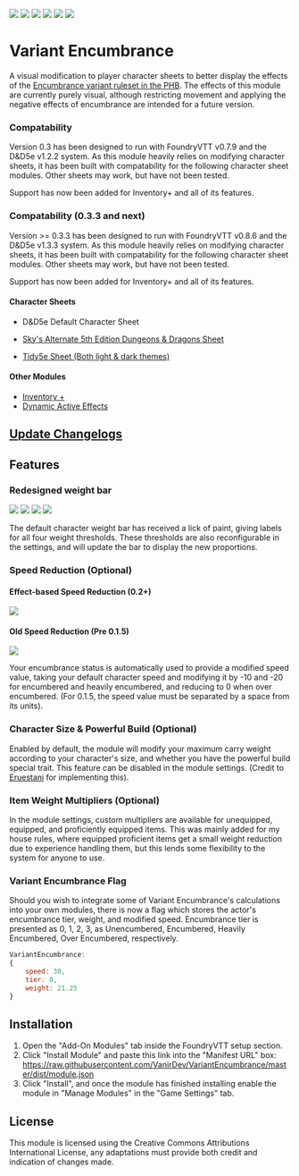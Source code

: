 ![](https://img.shields.io/badge/Foundry-v0.7.9-blue) ![](https://img.shields.io/badge/D&D5e-v1.2.2-blue) ![](https://img.shields.io/badge/Sky's%20Alternate%20Character%20Sheet-v1.5.2-red) ![](https://img.shields.io/badge/Tidy5e%20Sheet-v0.4.10-red) ![](https://img.shields.io/badge/Inventory+-v0.3.1-red) ![](https://img.shields.io/badge/DAE-v0.2.34-red)

# Variant Encumbrance

A visual modification to player character sheets to better display the effects of the [Encumbrance variant ruleset in the PHB](https://5thsrd.org/rules/abilities/strength/).
The effects of this module are currently purely visual, although restricting movement and applying the negative effects of encumbrance are intended for a future version.

### Compatability

Version 0.3 has been designed to run with FoundryVTT v0.7.9 and the D&D5e v1.2.2 system. As this module heavily relies on modifying character sheets, it has been built with compatability for the following character sheet modules. Other sheets may work, but have not been tested. 

Support has now been added for Inventory+ and all of its features.

### Compatability (0.3.3 and next)

Version >= 0.3.3 has been designed to run with FoundryVTT v0.8.6 and the D&D5e v1.3.3 system. As this module heavily relies on modifying character sheets, it has been built with compatability for the following character sheet modules. Other sheets may work, but have not been tested. 

Support has now been added for Inventory+ and all of its features.

#### Character Sheets

* D&D5e Default Character Sheet

* [Sky's Alternate 5th Edition Dungeons & Dragons Sheet](https://github.com/Sky-Captain-13/foundry/tree/master/alt5e)
* [Tidy5e Sheet (Both light & dark themes)](https://github.com/sdenec/tidy5e-sheet)

#### Other Modules

* [Inventory +](https://github.com/syl3r86/inventory-plus)
* [Dynamic Active Effects](https://gitlab.com/tposney/dae)

## [Update Changelogs](./changelog.md)

<!--
<details>
  <summary>Click to Expand</summary>
</details>
-->

## Features

### Redesigned weight bar

![](https://i.imgur.com/jFflnje.png)
![](https://i.imgur.com/xruflPz.png)
![](https://i.imgur.com/Om7hK6o.png)
![](https://i.imgur.com/G5p8KV6.png)

The default character weight bar has received a lick of paint, giving labels for all four weight thresholds. These thresholds are also reconfigurable in the settings, and will update the bar to display the new proportions.

### Speed Reduction (Optional)

#### Effect-based Speed Reduction (0.2+)
![](https://i.imgur.com/ztcUqfU.png)
<a name="ActiveEffects"/>

#### Old Speed Reduction (Pre 0.1.5)
![](https://i.imgur.com/DCfGuUJ.png)

Your encumbrance status is automatically used to provide a modified speed value, taking your default character speed and modifying it by -10 and -20 for encumbered and heavily encumbered, and reducing to 0 when over encumbered. (For 0.1.5, the speed value must be separated by a space from its units).


### Character Size & Powerful Build (Optional)
<a name="sizeAndBuild"/>

Enabled by default, the module will modify your maximum carry weight according to your character's size, and whether you have the powerful build special trait. This feature can be disabled in the module settings. (Credit to [Eruestani](https://github.com/Eruestani) for implementing this).

### Item Weight Multipliers (Optional)

In the module settings, custom multipliers are available for unequipped, equipped, and proficiently equipped items. This was mainly added for my house rules, where equipped proficient items get a small weight reduction due to experience handling them, but this lends some flexibility to the system for anyone to use.

### Variant Encumbrance Flag
<a name="variantFlags"/>

Should you wish to integrate some of Variant Encumbrance's calculations into your own modules, there is now a flag which stores the actor's encumbrance tier, weight, and modified speed. Encumbrance tier is presented as 0, 1, 2, 3, as Unencumbered, Encumbered, Heavily Encumbered, Over Encumbered, respectively.

```javascript
VariantEncumbrance:
{
    speed: 30,
    tier: 0,
    weight: 21.25
}
```

## Installation

1. Open the "Add-On Modules" tab inside the FoundryVTT setup section.
2. Click "Install Module" and paste this link into the "Manifest URL" box: https://raw.githubusercontent.com/VanirDev/VariantEncumbrance/master/dist/module.json
3. Click "Install", and once the module has finished installing enable the module in "Manage Modules" in the "Game Settings" tab.

## License

This module is licensed using the Creative Commons Attributions International License, any adaptations must provide both credit and indication of changes made.


